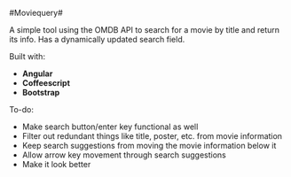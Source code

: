 #Moviequery#

A simple tool using the OMDB API to search for a movie by title and return its info.
Has a dynamically updated search field.

Built with:
- **Angular**
- **Coffeescript**
- **Bootstrap**

To-do:
* Make search button/enter key functional as well
* Filter out redundant things like title, poster, etc. from movie information
* Keep search suggestions from moving the movie information below it
* Allow arrow key movement through search suggestions
* Make it look better